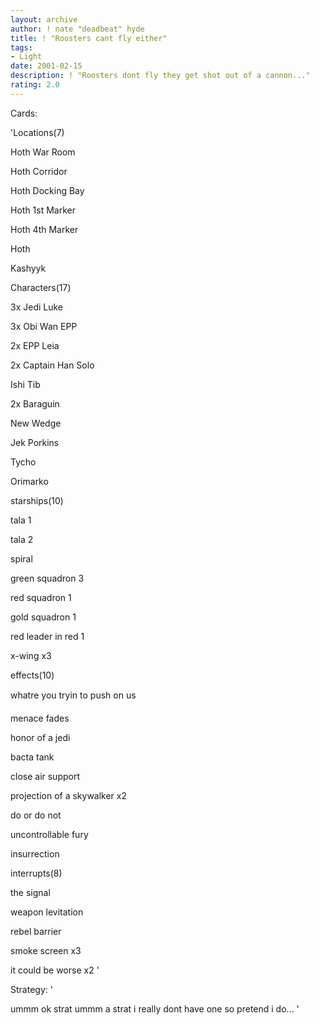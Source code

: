 ```yaml
---
layout: archive
author: ! nate "deadbeat" hyde
title: ! "Roosters cant fly either"
tags:
- Light
date: 2001-02-15
description: ! "Roosters dont fly they get shot out of a cannon..."
rating: 2.0
---
```

Cards: 

'Locations(7)

Hoth War Room

Hoth Corridor

Hoth Docking Bay

Hoth 1st Marker

Hoth 4th Marker

Hoth

Kashyyk


Characters(17)

3x Jedi Luke

3x Obi Wan EPP

2x EPP Leia

2x Captain Han Solo

Ishi Tib

2x Baraguin

New Wedge

Jek Porkins

Tycho

Orimarko


starships(10)

tala 1

tala 2

spiral

green squadron 3

red squadron 1

gold squadron 1

red leader in red 1

x-wing x3


effects(10)

whatre you tryin to push on us

menace fades

honor of a jedi

bacta tank

close air support

projection of a skywalker x2

do or do not

uncontrollable fury

insurrection


interrupts(8)

the signal

weapon levitation

rebel barrier

smoke screen x3

it could be worse x2  '

Strategy: '

ummm ok strat ummm a strat i really dont have one so pretend i do... '